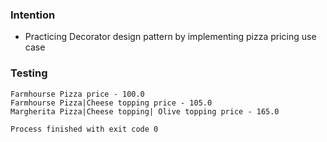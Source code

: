 ### Intention
* Practicing Decorator design pattern by implementing pizza pricing use case

### Testing
```
Farmhourse Pizza price - 100.0
Farmhourse Pizza|Cheese topping price - 105.0
Margherita Pizza|Cheese topping| Olive topping price - 165.0

Process finished with exit code 0
```